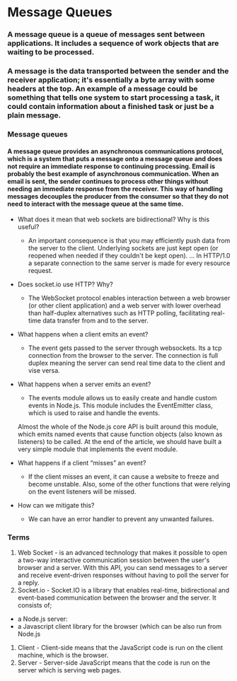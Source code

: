 # Message Queues
### A message queue is a queue of messages sent between applications. It includes a sequence of work objects that are waiting to be processed.

### A message is the data transported between the sender and the receiver application; it's essentially a byte array with some headers at the top. An example of a message could be something that tells one system to start processing a task, it could contain information about a finished task or just be a plain message.

### Message queues
#### A message queue provides an asynchronous communications protocol, which is a system that puts a message onto a message queue and does not require an immediate response to continuing processing. Email is probably the best example of asynchronous communication. When an email is sent, the sender continues to process other things without needing an immediate response from the receiver. This way of handling messages decouples the producer from the consumer so that they do not need to interact with the message queue at the same time.


- What does it mean that web sockets are bidirectional? Why is this useful?
  -  An important consequence is that you may efficiently push data from the server to the client. Underlying sockets are just kept open (or reopened when needed if they couldn't be kept open). ... In HTTP/1.0 a separate connection to the same server is made for every resource request.
- Does socket.io use HTTP? Why?
  - The WebSocket protocol enables interaction between a web browser (or other client application) and a web server with lower overhead than half-duplex alternatives such as HTTP polling, facilitating real-time data transfer from and to the server.
- What happens when a client emits an event?
  - The event gets passed to the server through websockets. Its a tcp connection from the browser to the server. The connection is full duplex meaning the server can send real time data to the client and vise versa.
- What happens when a server emits an event?
  - The events module allows us to easily create and handle custom events in Node.js. This module includes the EventEmitter class, which is used to raise and handle the events.

  Almost the whole of the Node.js core API is built around this module, which emits named events that cause function objects (also known as listeners) to be called. At the end of the article, we should have built a very simple module that implements the event module.
- What happens if a client “misses” an event?
  - If the client misses an event, it can cause a website to freeze and become unstable. Also, some of the other functions that were relying on the event listeners will be missed. 
- How can we mitigate this?
  - We can have an error handler to prevent any unwanted failures. 

### Terms

1. Web Socket - is an advanced technology that makes it possible to open a two-way interactive communication session between the user's browser and a server. With this API, you can send messages to a server and receive event-driven responses without having to poll the server for a reply.
1. Socket.io - Socket.IO is a library that enables real-time, bidirectional and event-based communication between the browser and the server. It consists of;
  - a Node.js server:
  - a Javascript client library for the browser (which can be also run from Node.js
1. Client - Client-side means that the JavaScript code is run on the client machine, which is the browser. 
1. Server - Server-side JavaScript means that the code is run on the server which is serving web pages.

